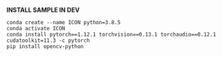 
**INSTALL SAMPLE IN DEV**

```
conda create --name ICON python=3.8.5
conda activate ICON
conda install pytorch==1.12.1 torchvision==0.13.1 torchaudio==0.12.1 cudatoolkit=11.3 -c pytorch
pip install opencv-python
```
